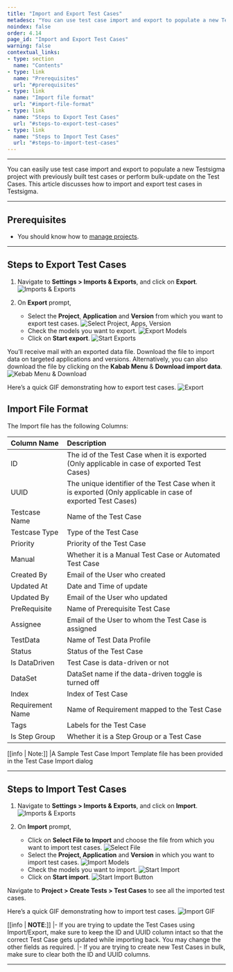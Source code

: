 ```yaml
---
title: "Import and Export Test Cases"
metadesc: "You can use test case import and export to populate a new Testsigma project with previously built test cases | Learn how to import and export test cases in Testsigma"
noindex: false
order: 4.14
page_id: "Import and Export Test Cases"
warning: false
contextual_links:
- type: section
  name: "Contents"
- type: link
  name: "Prerequisites"
  url: "#prerequisites"
- type: link
  name: "Import file format"
  url: "#import-file-format"
- type: link
  name: "Steps to Export Test Cases"
  url: "#steps-to-export-test-cases"
- type: link
  name: "Steps to Import Test Cases"
  url: "#steps-to-import-test-cases"
---
```


---

You can easily use test case import and export to populate a new Testsigma project with previously built test cases or perform bulk-update on the Test Cases. This article discusses how to import and export test cases in Testsigma.

---

## **Prerequisites**
- You should know how to [manage projects](https://testsigma.com/docs/projects/overview/).

---

## **Steps to Export Test Cases**
1. Navigate to **Settings > Imports & Exports**, and click on **Export**.
![Imports & Exports](https://s3.amazonaws.com/static-docs.testsigma.com/new_images/projects/applications/EXPORTTCS.png)

2. On **Export** prompt, 
    - Select the **Project**, **Application** and **Version** from which you want to export test cases.
    ![Select Project, Apps, Version](https://s3.amazonaws.com/static-docs.testsigma.com/new_images/projects/applications/exportprompttcs.png)
    - Check the models you want to export.
    ![Export Models](https://s3.amazonaws.com/static-docs.testsigma.com/new_images/projects/applications/exportmodelstcs.png)
    - Click on **Start export**.
    ![Start Exports](https://s3.amazonaws.com/static-docs.testsigma.com/new_images/projects/applications/startexporttcs.png)

You’ll receive mail with an exported data file. Download the file to import data on targeted applications and versions. Alternatively, you can also download the file by clicking on the **Kabab Menu** & **Download import data**.
![Kebab Menu & Download](https://s3.amazonaws.com/static-docs.testsigma.com/new_images/projects/applications/kebabtcs.png)

Here’s a quick GIF demonstrating how to export test cases. 
![Export](https://s3.amazonaws.com/static-docs.testsigma.com/new_images/projects/applications/ExportTCs.gif)

## **Import File Format**

The Import file has the following Columns:

| Column Name | Description |
| :----------- |:----------- |
| ID | The id of the Test Case when it is exported (Only applicable in case of exported Test Cases) |
| UUID | The unique identifier of the Test Case when it is exported (Only applicable in case of exported Test Cases) |
| Testcase Name | Name of the Test Case |
| Testcase Type | Type of the Test Case |
| Priority | Priority of the Test Case |
| Manual | Whether it is a Manual Test Case or Automated Test Case |
| Created By | Email of the User who created |
|Updated At | Date and Time of update    |
|Updated By | Email of the User who updated |
|PreRequisite | Name of Prerequisite Test Case |
|Assignee | Email of the User to whom the Test Case is assigned |
|TestData | Name of Test Data Profile |
|Status | Status of the Test Case |
|Is DataDriven | Test Case is data-driven or not |
|DataSet | DataSet name if the data-driven toggle is turned off |
|Index | Index of Test Case |
|Requirement Name | Name of Requirement mapped to the Test Case |
|Tags | Labels for the Test Case |
|Is Step Group | Whether it is a Step Group or a Test Case |

[[info | Note:]]
|A Sample Test Case Import Template file has been provided in the Test Case Import dialog

---

## **Steps to Import Test Cases**
1. Navigate to **Settings > Imports & Exports**, and click on **Import**.
![Imports & Exports](https://s3.amazonaws.com/static-docs.testsigma.com/new_images/projects/applications/importexporttcs.png)

2. On **Import** prompt, 
    - Click on **Select File to Import** and choose the file from which you want to import test cases.
    ![Select File](https://s3.amazonaws.com/static-docs.testsigma.com/new_images/projects/applications/selectfileimextcs.png)
    - Select the **Project, Application** and **Version** in which you want to import test cases.
    ![Import Models](https://s3.amazonaws.com/static-docs.testsigma.com/new_images/projects/applications/importmodels.png)
    - Check the models you want to import.
    ![Start Import](https://s3.amazonaws.com/static-docs.testsigma.com/new_images/projects/applications/startimporttcs.png)
    - Click on **Start import**.
    ![Start Import Button](https://s3.amazonaws.com/static-docs.testsigma.com/new_images/projects/applications/fileimpexptcs.png)

Navigate to **Project > Create Tests > Test Cases** to see all the imported test cases. 

Here’s a quick GIF demonstrating how to import test cases. 
![Import GIF](https://s3.amazonaws.com/static-docs.testsigma.com/new_images/projects/applications/Importtcs.gif)

[[info | **NOTE**:]]
|- If you are trying to update the Test Cases using Import/Export, make sure to keep the ID and UUID column intact so that the correct Test Case gets updated while importing back. You may change the other fields as required.
|- If you are trying to create new Test Cases in bulk, make sure to clear both the ID and UUID columns.

---